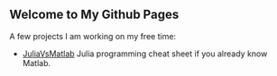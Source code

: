 ## Welcome to My Github Pages

A few projects I am working on my free time:

* [JuliaVsMatlab](https://yyudhistira.github.io/JuliaVsMatlab/) Julia programming cheat sheet if you already know Matlab.

